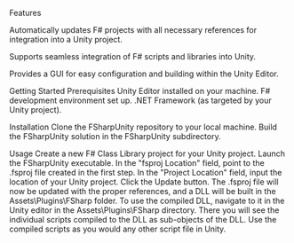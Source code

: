 Features

Automatically updates F# projects with all necessary references for integration into a Unity project.

Supports seamless integration of F# scripts and libraries into Unity.

Provides a GUI for easy configuration and building within the Unity Editor.

Getting Started
Prerequisites
Unity Editor installed on your machine.
F# development environment set up.
.NET Framework (as targeted by your Unity project).

Installation
Clone the FSharpUnity repository to your local machine.
Build the FSharpUnity solution in the FSharpUnity subdirectory.

Usage
Create a new F# Class Library project for your Unity project.
Launch the FSharpUnity executable.
In the "fsproj Location" field, point to the .fsproj file created in the first step.
In the "Project Location" field, input the location of your Unity project.
Click the Update button. The .fsproj file will now be updated with the proper references, and a DLL will be built in the Assets\Plugins\FSharp folder.
To use the compiled DLL, navigate to it in the Unity editor in the Assets\Plugins\FSharp directory. There you will see the individual scripts compiled to the DLL as sub-objects of the DLL.
Use the compiled scripts as you would any other script file in Unity.
